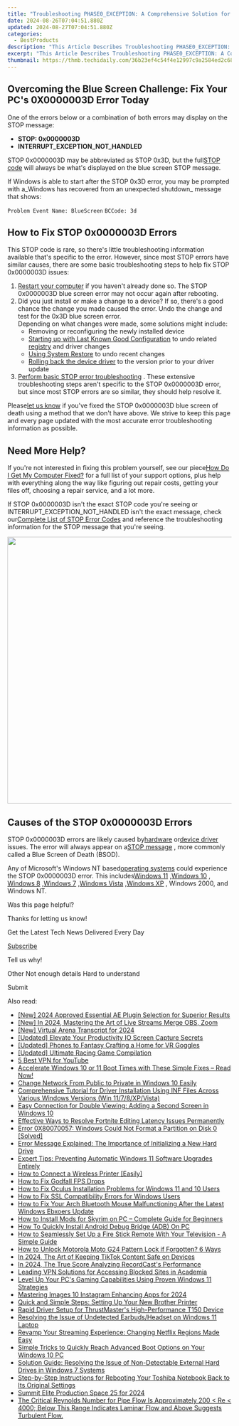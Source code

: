 ```yaml
---
title: "Troubleshooting PHASE0_EXCEPTION: A Comprehensive Solution for the 0X00000078 Blue Screen of Death"
date: 2024-08-26T07:04:51.880Z
updated: 2024-08-27T07:04:51.880Z
categories:
  - BestProducts
description: "This Article Describes Troubleshooting PHASE0_EXCEPTION: A Comprehensive Solution for the 0X00000078 Blue Screen of Death"
excerpt: "This Article Describes Troubleshooting PHASE0_EXCEPTION: A Comprehensive Solution for the 0X00000078 Blue Screen of Death"
thumbnail: https://thmb.techidaily.com/36b23ef4c54f4e12997c9a2584ed2c68d00394366c249b53e078e95dee6e414c.jpg
---
```


## Overcoming the Blue Screen Challenge: Fix Your PC's 0X0000003D Error Today
 One of the errors below or a combination of both errors may display on the STOP message:

* **STOP: 0x0000003D**
* **INTERRUPT\_EXCEPTION\_NOT\_HANDLED**

 STOP 0x0000003D may be abbreviated as STOP 0x3D, but the full[STOP code](https://www.lifewire.com/what-is-a-stop-code-2625685) will always be what's displayed on the blue screen STOP message.

 If Windows is able to start after the STOP 0x3D error, you may be prompted with a_Windows has recovered from an unexpected shutdown_ message that shows:  

 `Problem Event Name: BlueScreen`
`BCCode: 3d`

## How to Fix STOP 0x0000003D Errors

 This STOP code is rare, so there's little troubleshooting information available that's specific to the error. However, since most STOP errors have similar causes, there are some basic troubleshooting steps to help fix STOP 0x0000003D issues:

1. [Restart your computer](https://www.lifewire.com/how-to-reboot-a-computer-2624568) if you haven't already done so. The STOP 0x0000003D blue screen error may not occur again after rebooting.
2. Did you just install or make a change to a device? If so, there's a good chance the change you made caused the error. Undo the change and test for the 0x3D blue screen error.  
 Depending on what changes were made, some solutions might include:  
   * Removing or reconfiguring the newly installed device  
   * [Starting up with Last Known Good Configuration](https://www.lifewire.com/how-to-start-windows-7-using-last-known-good-configuration-2626308) to undo related [registry](https://www.lifewire.com/windows-registry-2625992) and driver changes  
   * [Using System Restore](https://www.lifewire.com/how-to-use-system-restore-in-windows-2626131) to undo recent changes  
   * [Rolling back the device driver](https://www.lifewire.com/how-to-roll-back-a-driver-in-windows-2619217) to the version prior to your driver update
3. [Perform basic STOP error troubleshooting](https://www.lifewire.com/how-to-fix-a-blue-screen-of-death-2624518) . These extensive troubleshooting steps aren't specific to the STOP 0x0000003D error, but since most STOP errors are so similar, they should help resolve it.

 Please[let us know](https://www.lifewire.com/mailto:feedback@lifewire.com) if you've fixed the STOP 0x0000003D blue screen of death using a method that we don't have above. We strive to keep this page and every page updated with the most accurate error troubleshooting information as possible.

## Need More Help?

 If you're not interested in fixing this problem yourself, see our piece[How Do I Get My Computer Fixed?](https://www.lifewire.com/how-do-i-get-my-computer-fixed-2625167) for a full list of your support options, plus help with everything along the way like figuring out repair costs, getting your files off, choosing a repair service, and a lot more.

 If STOP 0x0000003D isn't the exact STOP code you're seeing or INTERRUPT\_EXCEPTION\_NOT\_HANDLED isn't the exact message, check our[Complete List of STOP Error Codes](https://www.lifewire.com/blue-screen-error-codes-4065576) and reference the troubleshooting information for the STOP message that you're seeing.

<!-- affiliate ads begin -->
<a href="https://appsumo.8odi.net/c/5597632/2087389/7443" target="_top" id="2087389"><img src="//a.impactradius-go.com/display-ad/7443-2087389" border="0" alt="" width="1200" height="600"/></a><img height="0" width="0" src="https://appsumo.8odi.net/i/5597632/2087389/7443" style="position:absolute;visibility:hidden;" border="0" />
<!-- affiliate ads end -->
## Causes of the STOP 0x0000003D Errors

 STOP 0x0000003D errors are likely caused by[hardware](https://www.lifewire.com/computer-hardware-2625895) or[device driver](https://www.lifewire.com/what-is-a-device-driver-2625796) issues. The error will always appear on a[STOP message](https://www.lifewire.com/blue-screen-of-death-bsod-2625816) , more commonly called a Blue Screen of Death (BSOD).

 Any of Microsoft's Windows NT based[operating systems](https://www.lifewire.com/operating-systems-2625912) could experience the STOP 0x0000003D error. This includes[Windows 11](https://www.lifewire.com/windows-11-5188930) ,[Windows 10](https://www.lifewire.com/windows-10-2626217) , [Windows 8](https://www.lifewire.com/windows-8-2626235) ,[Windows 7](https://www.lifewire.com/windows-7-2626265) ,[Windows Vista](https://www.lifewire.com/windows-vista-2626311) ,[Windows XP](https://www.lifewire.com/windows-xp-2626354) , Windows 2000, and Windows NT.

Was this page helpful?

Thanks for letting us know!

 Get the Latest Tech News Delivered Every Day

[Subscribe](https://www.lifewire.com/#)

Tell us why!

 Other  Not enough details  Hard to understand

 Submit

<ins class="adsbygoogle"
     style="display:block"
     data-ad-format="autorelaxed"
     data-ad-client="ca-pub-7571918770474297"
     data-ad-slot="1223367746"></ins>



<ins class="adsbygoogle"
     style="display:block"
     data-ad-client="ca-pub-7571918770474297"
     data-ad-slot="8358498916"
     data-ad-format="auto"
     data-full-width-responsive="true"></ins>

<span class="atpl-alsoreadstyle">Also read:</span>
<div><ul>
<li><a href="https://vp-tips.techidaily.com/new-2024-approved-essential-ae-plugin-selection-for-superior-results/"><u>[New] 2024 Approved  Essential AE Plugin Selection for Superior Results</u></a></li>
<li><a href="https://video-capture.techidaily.com/new-in-2024-mastering-the-art-of-live-streams-merge-obs-zoom/"><u>[New] In 2024, Mastering the Art of Live Streams  Merge OBS, Zoom</u></a></li>
<li><a href="https://screen-sharing-recording.techidaily.com/new-virtual-arena-transcript-for-2024/"><u>[New] Virtual Arena Transcript for 2024</u></a></li>
<li><a href="https://video-capture.techidaily.com/updated-elevate-your-productivity-io-screen-capture-secrets/"><u>[Updated] Elevate Your Productivity  IO Screen Capture Secrets</u></a></li>
<li><a href="https://extra-support.techidaily.com/updated-phones-to-fantasy-crafting-a-home-for-vr-goggles/"><u>[Updated] Phones to Fantasy  Crafting a Home for VR Goggles</u></a></li>
<li><a href="https://visual-screen-recording.techidaily.com/updated-ultimate-racing-game-compilation/"><u>[Updated] Ultimate Racing Game Compilation</u></a></li>
<li><a href="https://technical-tips.techidaily.com/5-best-vpn-for-youtube/"><u>5 Best VPN for YouTube</u></a></li>
<li><a href="https://technical-tips.techidaily.com/accelerate-windows-10-or-11-boot-times-with-these-simple-fixes-read-now/"><u>Accelerate Windows 10 or 11 Boot Times with These Simple Fixes – Read Now!</u></a></li>
<li><a href="https://technical-tips.techidaily.com/change-network-from-public-to-private-in-windows-10-easily/"><u>Change Network From Public to Private in Windows 10 Easily</u></a></li>
<li><a href="https://technical-tips.techidaily.com/comprehensive-tutorial-for-driver-installation-using-inf-files-across-various-windows-versions-win-1178xpvista/"><u>Comprehensive Tutorial for Driver Installation Using INF Files Across Various Windows Versions (Win 11/7/8/XP/Vista)</u></a></li>
<li><a href="https://technical-tips.techidaily.com/easy-connection-for-double-viewing-adding-a-second-screen-in-windows-10/"><u>Easy Connection for Double Viewing: Adding a Second Screen in Windows 10</u></a></li>
<li><a href="https://technical-tips.techidaily.com/effective-ways-to-resolve-fortnite-editing-latency-issues-permanently/"><u>Effective Ways to Resolve Fortnite Editing Latency Issues Permanently</u></a></li>
<li><a href="https://technical-tips.techidaily.com/error-0x80070057-windows-could-not-format-a-partition-on-disk-0-solved/"><u>Error 0X80070057: Windows Could Not Format a Partition on Disk 0 [Solved]</u></a></li>
<li><a href="https://technical-tips.techidaily.com/error-message-explained-the-importance-of-initializing-a-new-hard-drive/"><u>Error Message Explained: The Importance of Initializing a New Hard Drive</u></a></li>
<li><a href="https://technical-tips.techidaily.com/expert-tips-preventing-automatic-windows-11-software-upgrades-entirely/"><u>Expert Tips: Preventing Automatic Windows 11 Software Upgrades Entirely</u></a></li>
<li><a href="https://technical-tips.techidaily.com/how-to-connect-a-wireless-printer-easily/"><u>How to Connect a Wireless Printer [Easily]</u></a></li>
<li><a href="https://technical-tips.techidaily.com/how-to-fix-godfall-fps-drops/"><u>How to Fix Godfall FPS Drops</u></a></li>
<li><a href="https://technical-tips.techidaily.com/how-to-fix-oculus-installation-problems-for-windows-11-and-10-users/"><u>How to Fix Oculus Installation Problems for Windows 11 and 10 Users</u></a></li>
<li><a href="https://technical-tips.techidaily.com/how-to-fix-ssl-compatibility-errors-for-windows-users/"><u>How to Fix SSL Compatibility Errors for Windows Users</u></a></li>
<li><a href="https://technical-tips.techidaily.com/how-to-fix-your-arch-bluetooth-mouse-malfunctioning-after-the-latest-windows-ebxoers-update/"><u>How to Fix Your Arch Bluetooth Mouse Malfunctioning After the Latest Windows Ebxoers Update</u></a></li>
<li><a href="https://technical-tips.techidaily.com/1723808300508-how-to-install-mods-for-skyrim-on-pc-complete-guide-for-beginners/"><u>How to Install Mods for Skyrim on PC – Complete Guide for Beginners</u></a></li>
<li><a href="https://technical-tips.techidaily.com/how-to-quickly-install-android-debug-bridge-adb-on-pc/"><u>How To Quickly Install Android Debug Bridge (ADB) On PC</u></a></li>
<li><a href="https://tech-renaissance.techidaily.com/how-to-seamlessly-set-up-a-fire-stick-remote-with-your-television-a-simple-guide/"><u>How to Seamlessly Set Up a Fire Stick Remote With Your Television - A Simple Guide</u></a></li>
<li><a href="https://easy-unlock-android.techidaily.com/how-to-unlock-motorola-moto-g24-pattern-lock-if-forgotten-6-ways-by-drfone-android/"><u>How to Unlock Motorola Moto G24 Pattern Lock if Forgotten? 6 Ways</u></a></li>
<li><a href="https://tiktok-clips.techidaily.com/in-2024-the-art-of-keeping-tiktok-content-safe-on-devices/"><u>In 2024, The Art of Keeping TikTok Content Safe on Devices</u></a></li>
<li><a href="https://screen-recording.techidaily.com/in-2024-the-true-score-analyzing-recordcasts-performance/"><u>In 2024, The True Score  Analyzing RecordCast's Performance</u></a></li>
<li><a href="https://technical-tips.techidaily.com/leading-vpn-solutions-for-accessing-blocked-sites-in-academia/"><u>Leading VPN Solutions for Accessing Blocked Sites in Academia</u></a></li>
<li><a href="https://technical-tips.techidaily.com/level-up-your-pcs-gaming-capabilities-using-proven-windows-11-strategies/"><u>Level Up Your PC's Gaming Capabilities Using Proven Windows 11 Strategies</u></a></li>
<li><a href="https://instagram-videos.techidaily.com/mastering-images-10-instagram-enhancing-apps-for-2024/"><u>Mastering Images  10 Instagram Enhancing Apps for 2024</u></a></li>
<li><a href="https://technical-tips.techidaily.com/quick-and-simple-steps-setting-up-your-new-brother-printer/"><u>Quick and Simple Steps: Setting Up Your New Brother Printer</u></a></li>
<li><a href="https://driver-download.techidaily.com/rapid-driver-setup-for-thrustmasters-high-performance-t150-device/"><u>Rapid Driver Setup for ThrustMaster's High-Performance T150 Device</u></a></li>
<li><a href="https://technical-tips.techidaily.com/resolving-the-issue-of-undetected-earbudsheadset-on-windows-11-laptop/"><u>Resolving the Issue of Undetected Earbuds/Headset on Windows 11 Laptop</u></a></li>
<li><a href="https://technical-tips.techidaily.com/1723808360132-revamp-your-streaming-experience-changing-netflix-regions-made-easy/"><u>Revamp Your Streaming Experience: Changing Netflix Regions Made Easy</u></a></li>
<li><a href="https://technical-tips.techidaily.com/simple-tricks-to-quickly-reach-advanced-boot-options-on-your-windows-10-pc/"><u>Simple Tricks to Quickly Reach Advanced Boot Options on Your Windows 10 PC</u></a></li>
<li><a href="https://technical-tips.techidaily.com/solution-guide-resolving-the-issue-of-non-detectable-external-hard-drives-in-windows-7-systems/"><u>Solution Guide: Resolving the Issue of Non-Detectable External Hard Drives in Windows 7 Systems</u></a></li>
<li><a href="https://technical-tips.techidaily.com/step-by-step-instructions-for-rebooting-your-toshiba-notebook-back-to-its-original-settings/"><u>Step-by-Step Instructions for Rebooting Your Toshiba Notebook Back to Its Original Settings</u></a></li>
<li><a href="https://fox-http.techidaily.com/summit-elite-production-space-25-for-2024/"><u>Summit Elite Production Space 25 for 2024</u></a></li>
<li><a href="https://technical-tips.techidaily.com/the-critical-reynolds-number-for-pipe-flow-is-approximately-200-(-re-(-4000-below-this-range-indicates-laminar-flow-and-above-suggests-turbulent-flow/"><u>The Critical Reynolds Number for Pipe Flow Is Approximately 200 < Re < 4000; Below This Range Indicates Laminar Flow and Above Suggests Turbulent Flow.</u></a></li>
</ul></div>
